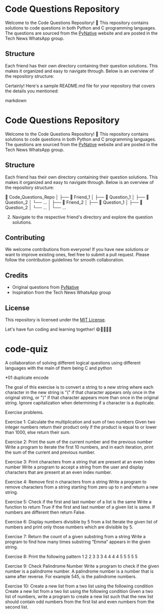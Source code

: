 # Code Questions Repository

Welcome to the Code Questions Repository! 🚀 This repository contains solutions to code questions in both Python and C programming languages. The questions are sourced from the [PyNative](https://pynative.com/) website and are posted in the Tech News WhatsApp group.

## Structure

Each friend has their own directory containing their question solutions. This makes it organized and easy to navigate through. Below is an overview of the repository structure:

Certainly! Here's a sample README.md file for your repository that covers the details you mentioned:

markdown

# Code Questions Repository

Welcome to the Code Questions Repository! 🚀 This repository contains solutions to code questions in both Python and C programming languages. The questions are sourced from the [PyNative](https://pynative.com/) website and are posted in the Tech News WhatsApp group.

## Structure

Each friend has their own directory containing their question solutions. This makes it organized and easy to navigate through. Below is an overview of the repository structure:

📂 Code_Questions_Repo
│
├── 📂 Friend_1
│ ├── 📂 Question_1
│ ├── 📂 Question_2
│ └── ...
│
├── 📂 Friend_2
│ ├── 📂 Question_1
│ ├── 📂 Question_2
│ └── ...
│
└── ...


2. Navigate to the respective friend's directory and explore the question solutions.

## Contributing

We welcome contributions from everyone! If you have new solutions or want to improve existing ones, feel free to submit a pull request. Please follow the contribution guidelines for smooth collaboration.

## Credits

- Original questions from [PyNative](https://pynative.com/)
- Inspiration from the Tech News WhatsApp group

## License

This repository is licensed under the [MIT License](LICENSE).

Let's have fun coding and learning together! 😄👩‍💻👨‍💻



# code-quiz
A collaboration of solving different logical questions using different languages with the main of them being C and python


*01 duplicate encode

The goal of this exercise is to convert a string to a new string where each character in the new string is "(" if that character appears only once in the original string, or ")" if that character appears more than once in the original string. Ignore capitalization when determining if a character is a duplicate.

Exercise problems.

Exercise 1: Calculate the multiplication and sum of two numbers
Given two integer numbers return their product only if the product is equal to or lower than 1000, else return their sum.

Exercise 2: Print the sum of the current number and the previous number
Write a program to iterate the first 10 numbers, and in each iteration, print the sum of the current and previous number.

Exercise 3: Print characters from a string that are present at an even index number
Write a program to accept a string from the user and display characters that are present at an even index number.

Exercise 4: Remove first n characters from a string
Write a program to remove characters from a string starting from zero up to n and return a new string.

Exercise 5: Check if the first and last number of a list is the same
Write a function to return True if the first and last number of a given list is same. If numbers are different then return False.

Exercise 6: Display numbers divisible by 5 from a list
Iterate the given list of numbers and print only those numbers which are divisible by 5.

Exercise 7: Return the count of a given substring from a string
Write a program to find how many times substring “Emma” appears in the given string.

Exercise 8: Print the following pattern
1 
2 2 
3 3 3 
4 4 4 4 
5 5 5 5 5

Exercise 9: Check Palindrome Number
Write a program to check if the given number is a palindrome number.
A palindrome number is a number that is same after reverse. For example 545, is the palindrome numbers.

Exercise 10: Create a new list from a two list using the following condition
Create a new list from a two list using the following condition
Given a two list of numbers, write a program to create a new list such that the new list should contain odd numbers from the first list and even numbers from the second list.

